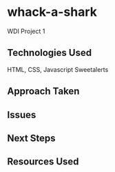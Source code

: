 # whack-a-shark
WDI Project 1

<h2>Technologies Used</h2>
HTML, CSS, Javascript
Sweetalerts

<h2>Approach Taken</h2>

<h2>Issues</h2>

<h2>Next Steps</h2>

<h2>Resources Used</h2>
